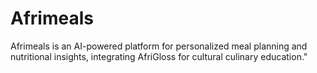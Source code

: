 # Afrimeals
Afrimeals is an AI-powered platform for personalized meal planning and nutritional insights, integrating AfriGloss for cultural culinary education."
